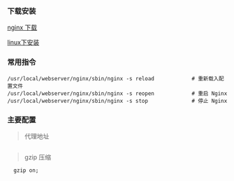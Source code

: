 ### 下载安装

[nginx 下载](http://nginx.org/en/download.html)

[linux下安装](http://www.nginx.cn/install)




### 常用指令

  ```
 /usr/local/webserver/nginx/sbin/nginx -s reload            # 重新载入配置文件
/usr/local/webserver/nginx/sbin/nginx -s reopen            # 重启 Nginx
/usr/local/webserver/nginx/sbin/nginx -s stop              # 停止 Nginx
  ```
  
  
  ### 主要配置
  
  > 代理地址
  
  ```
  
  ```
  
  > gzip 压缩
  
  ```
    gzip on; 

  ```
